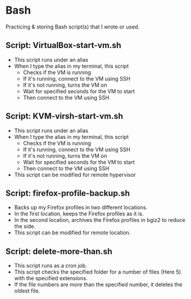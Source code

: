 # Bash
Practicing & storing Bash script(s) that I wrote or used.

## Script: VirtualBox-start-vm.sh
   - This script runs under an alias
   - When I type the alias in my terminal, this script 
        - Checks if the VM is running 
        - If it's running, connect to the VM using SSH
        - If it's not running, turns the VM on
        - Wait for specified seconds for the VM to start
        - Then connect to the VM using SSH

## Script: KVM-virsh-start-vm.sh
   - This script runs under an alias
   - When I type the alias in my terminal, this script 
        - Checks if the VM is running 
        - If it's running, connect to the VM using SSH
        - If it's not running, turns the VM on
        - Wait for specified seconds for the VM to start
        - Then connect to the VM using SSH
   - This script can be modified for remote hypervisor

## Script: firefox-profile-backup.sh
   - Backs up my Firefox profiles in two different locations. 
   - In the first location, keeps the Firefox profiles as it is.
   - In the second location, archives the Firefox profiles in bgiz2 to reduce the side.
   - This script can be modified for remote location.

## Script: delete-more-than.sh
   - This script runs as a cron job.
   - This script checks the specified folder for a number of files (Here 5) with the specified extensions.
   - If the file numbers are more than the specified number, it deletes the oldest file.